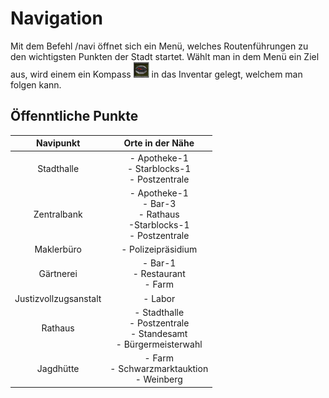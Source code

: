 # Navigation

Mit dem Befehl /navi öffnet sich ein Menü, welches Routenführungen zu den wichtigsten Punkten der Stadt startet. Wählt man in dem Menü ein Ziel aus, wird einem ein Kompass <img width="25" height="25" src="../../../assets/image/allgemein/Compass.png"> in das Inventar gelegt, welchem man folgen kann.

## Öffenntliche Punkte
| Navipunkt | Orte in der Nähe |
|:-:|:-:|
| Stadthalle | - Apotheke-1 <br> - Starblocks-1 <br> - Postzentrale  |
| Zentralbank | - Apotheke-1 <br> - Bar-3 <br> - Rathaus <br> -Starblocks-1 <br> - Postzentrale |
| Maklerbüro | - Polizeipräsidium |
| Gärtnerei | - Bar-1 <br> - Restaurant <br> - Farm |
| Justizvollzugsanstalt | - Labor |
| Rathaus | - Stadthalle <br> - Postzentrale <br> - Standesamt <br> - Bürgermeisterwahl |
| Jagdhütte | - Farm <br> - Schwarzmarktauktion <br> - Weinberg |
